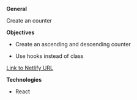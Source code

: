 
**General** 

Create an counter 

**Objectives**

- Create an ascending and descending counter

- Use hooks instead of class

[Link to Netlify URL](https://unruffled-volhard-29abff.netlify.com)

**Technologies**

- React
